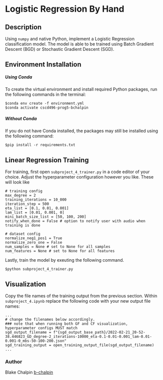 # Logistic Regression By Hand

## Description

Using `numpy` and native Python, implement a Logistic Regression classification model. The model is able to be trained using Batch Gradient Descent (BGD) or Stochastic Gradient Descent (SGD).

## Environment Installation

##### Using Conda

To create the virtual environment and install required Python packages, run the following commands in the terminal:

```
$conda env create -f environment.yml
$conda activate cscd496-prog5-bchalpin
```

##### Without Conda

If you do not have Conda installed, the packages may still be installed using the following command:

```
$pip install -r requirements.txt
```

## Linear Regression Training

For training, first open `subproject_4_trainer.py` in a code editor of your choice. Adjust the hyperparameter configuration however you like. These will look like

```
# training config
max_degree = 2
training_iterations = 10_000
iteration_step = 500
eta_list = [0.1, 0.01, 0.001]
lam_list = [0.01, 0.001, 0]
mini_batch_size_list = [50, 100, 200]
notify_when_done = False # option to notify user with audio when training is done

# dataset config
normalize_neg1_pos1 = True
normalize_zero_one = False
num_samples = None # set to None for all samples
num_features = None # set to None for all features
```

Lastly, train the model by exeuting the following command.

```
$python subproject_4_trainer.py
```

## Visualization

Copy the file names of the training output from the previous section. Within `subproject_4.ipynb` replace the following code with your new output file names:

```
...
# change the filenames below accordingly.
### note that when running both GF and CF visualization, hyperparameter configs MUST match
sgd_output_filename = f"{sgd_output_base_path}/2022-02-21_20-52-38.446823_GD_degree-2_iterations-10000_eta-0.1-0.01-0.001_lam-0.01-0.001-0_mbs-50-100-200.json"
sgd_training_output = open_training_output_file(sgd_output_filename)
...
```

### Author

Blake Chalpin [b-chalpin](https://github.com/b-chalpin)
